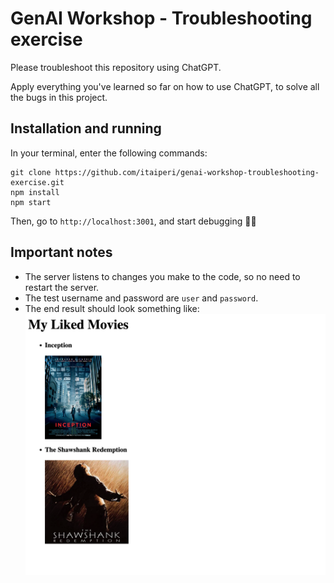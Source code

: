 # GenAI Workshop - Troubleshooting exercise
Please troubleshoot this repository using ChatGPT.

Apply everything you've learned so far on how to use ChatGPT, to solve all the bugs in this project.

## Installation and running
In your terminal, enter the following commands:
```
git clone https://github.com/itaiperi/genai-workshop-troubleshooting-exercise.git
npm install
npm start
```

Then, go to `http://localhost:3001`, and start debugging 🐞🚫

## Important notes
* The server listens to changes you make to the code, so no need to restart the server.
* The test username and password are `user` and `password`.
* The end result should look something like:
![image](./final_result.png)
